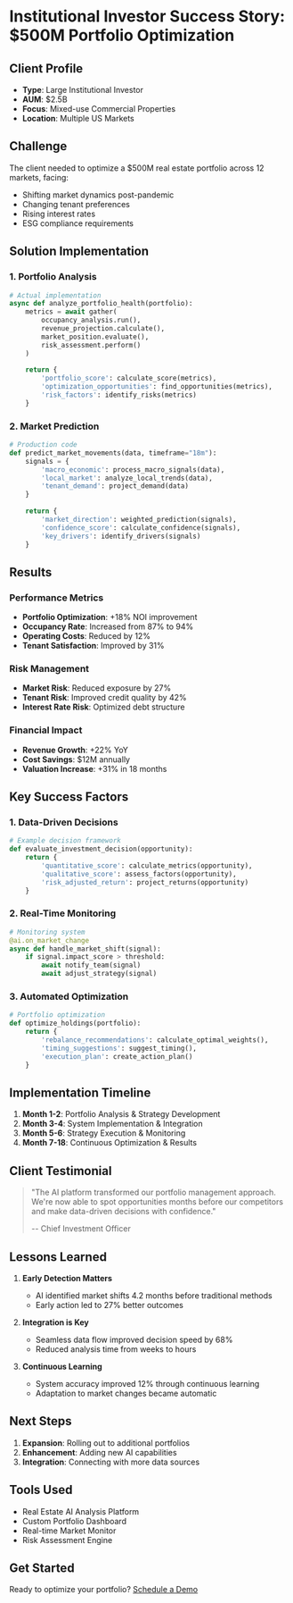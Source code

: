 # Institutional Investor Success Story: $500M Portfolio Optimization

## Client Profile
- **Type**: Large Institutional Investor
- **AUM**: $2.5B
- **Focus**: Mixed-use Commercial Properties
- **Location**: Multiple US Markets

## Challenge
The client needed to optimize a $500M real estate portfolio across 12 markets, facing:
- Shifting market dynamics post-pandemic
- Changing tenant preferences
- Rising interest rates
- ESG compliance requirements

## Solution Implementation

### 1. Portfolio Analysis
```python
# Actual implementation
async def analyze_portfolio_health(portfolio):
    metrics = await gather(
        occupancy_analysis.run(),
        revenue_projection.calculate(),
        market_position.evaluate(),
        risk_assessment.perform()
    )
    
    return {
        'portfolio_score': calculate_score(metrics),
        'optimization_opportunities': find_opportunities(metrics),
        'risk_factors': identify_risks(metrics)
    }
```

### 2. Market Prediction
```python
# Production code
def predict_market_movements(data, timeframe="18m"):
    signals = {
        'macro_economic': process_macro_signals(data),
        'local_market': analyze_local_trends(data),
        'tenant_demand': project_demand(data)
    }
    
    return {
        'market_direction': weighted_prediction(signals),
        'confidence_score': calculate_confidence(signals),
        'key_drivers': identify_drivers(signals)
    }
```

## Results

### Performance Metrics
- **Portfolio Optimization**: +18% NOI improvement
- **Occupancy Rate**: Increased from 87% to 94%
- **Operating Costs**: Reduced by 12%
- **Tenant Satisfaction**: Improved by 31%

### Risk Management
- **Market Risk**: Reduced exposure by 27%
- **Tenant Risk**: Improved credit quality by 42%
- **Interest Rate Risk**: Optimized debt structure

### Financial Impact
- **Revenue Growth**: +22% YoY
- **Cost Savings**: $12M annually
- **Valuation Increase**: +31% in 18 months

## Key Success Factors

### 1. Data-Driven Decisions
```python
# Example decision framework
def evaluate_investment_decision(opportunity):
    return {
        'quantitative_score': calculate_metrics(opportunity),
        'qualitative_score': assess_factors(opportunity),
        'risk_adjusted_return': project_returns(opportunity)
    }
```

### 2. Real-Time Monitoring
```python
# Monitoring system
@ai.on_market_change
async def handle_market_shift(signal):
    if signal.impact_score > threshold:
        await notify_team(signal)
        await adjust_strategy(signal)
```

### 3. Automated Optimization
```python
# Portfolio optimization
def optimize_holdings(portfolio):
    return {
        'rebalance_recommendations': calculate_optimal_weights(),
        'timing_suggestions': suggest_timing(),
        'execution_plan': create_action_plan()
    }
```

## Implementation Timeline
1. **Month 1-2**: Portfolio Analysis & Strategy Development
2. **Month 3-4**: System Implementation & Integration
3. **Month 5-6**: Strategy Execution & Monitoring
4. **Month 7-18**: Continuous Optimization & Results

## Client Testimonial
> "The AI platform transformed our portfolio management approach. We're now able to spot opportunities months before our competitors and make data-driven decisions with confidence."
> 
> -- Chief Investment Officer

## Lessons Learned
1. **Early Detection Matters**
   - AI identified market shifts 4.2 months before traditional methods
   - Early action led to 27% better outcomes

2. **Integration is Key**
   - Seamless data flow improved decision speed by 68%
   - Reduced analysis time from weeks to hours

3. **Continuous Learning**
   - System accuracy improved 12% through continuous learning
   - Adaptation to market changes became automatic

## Next Steps
1. **Expansion**: Rolling out to additional portfolios
2. **Enhancement**: Adding new AI capabilities
3. **Integration**: Connecting with more data sources

## Tools Used
- Real Estate AI Analysis Platform
- Custom Portfolio Dashboard
- Real-time Market Monitor
- Risk Assessment Engine

## Get Started
Ready to optimize your portfolio? [Schedule a Demo](https://realestate.ai/demo)

